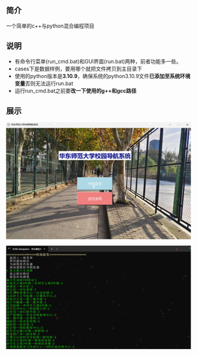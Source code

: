 ## 简介

一个简单的c++与python混合编程项目

## 说明

- 有命令行菜单(run_cmd.bat)和GUI界面(run.bat)两种，前者功能多一些。
- cases下是数据样例，要用哪个就把文件拷贝到主目录下
- 使用的python版本是**3.10.9**，确保系统的python3.10.9文件**已添加至系统环境变量**否则无法运行run.bat
- 运行run_cmd.bat之前要**改一下使用的g++和gcc路径**

## 展示

![GUI界面示例](./assets/pic1.png)

![命令行示例](./assets/pic2.png)
